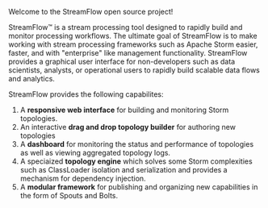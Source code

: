 Welcome to the StreamFlow open source project!

StreamFlow&trade; is a stream processing tool designed to rapidly build and monitor processing workflows.  The ultimate goal of StreamFlow is to make working with stream processing frameworks such as Apache Storm easier, faster, and with "enterprise" like management functionality.  StreamFlow provides a graphical user interface for non-developers such as data scientists, analysts, or operational users to rapidly build scalable data flows and analytics.

StreamFlow provides the following capabilites: 

1. A **responsive web interface** for building and monitoring Storm topologies.
2. An interactive **drag and drop topology builder** for authoring new topologies
3. A **dashboard** for monitoring the status and performance of topologies as well as viewing aggregated topology logs.
4. A speciaized **topology engine** which solves some Storm complexities such as ClassLoader isolation and serialization and provides a mechanism for dependency injection.
5. A **modular framework** for publishing and organizing new capabilities in the form of Spouts and Bolts.
